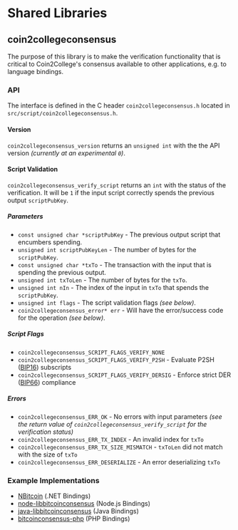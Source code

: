 Shared Libraries
================

## coin2collegeconsensus

The purpose of this library is to make the verification functionality that is critical to Coin2College's consensus available to other applications, e.g. to language bindings.

### API

The interface is defined in the C header `coin2collegeconsensus.h` located in  `src/script/coin2collegeconsensus.h`.

#### Version

`coin2collegeconsensus_version` returns an `unsigned int` with the the API version *(currently at an experimental `0`)*.

#### Script Validation

`coin2collegeconsensus_verify_script` returns an `int` with the status of the verification. It will be `1` if the input script correctly spends the previous output `scriptPubKey`.

##### Parameters
- `const unsigned char *scriptPubKey` - The previous output script that encumbers spending.
- `unsigned int scriptPubKeyLen` - The number of bytes for the `scriptPubKey`.
- `const unsigned char *txTo` - The transaction with the input that is spending the previous output.
- `unsigned int txToLen` - The number of bytes for the `txTo`.
- `unsigned int nIn` - The index of the input in `txTo` that spends the `scriptPubKey`.
- `unsigned int flags` - The script validation flags *(see below)*.
- `coin2collegeconsensus_error* err` - Will have the error/success code for the operation *(see below)*.

##### Script Flags
- `coin2collegeconsensus_SCRIPT_FLAGS_VERIFY_NONE`
- `coin2collegeconsensus_SCRIPT_FLAGS_VERIFY_P2SH` - Evaluate P2SH ([BIP16](https://github.com/bitcoin/bips/blob/master/bip-0016.mediawiki)) subscripts
- `coin2collegeconsensus_SCRIPT_FLAGS_VERIFY_DERSIG` - Enforce strict DER ([BIP66](https://github.com/bitcoin/bips/blob/master/bip-0066.mediawiki)) compliance

##### Errors
- `coin2collegeconsensus_ERR_OK` - No errors with input parameters *(see the return value of `coin2collegeconsensus_verify_script` for the verification status)*
- `coin2collegeconsensus_ERR_TX_INDEX` - An invalid index for `txTo`
- `coin2collegeconsensus_ERR_TX_SIZE_MISMATCH` - `txToLen` did not match with the size of `txTo`
- `coin2collegeconsensus_ERR_DESERIALIZE` - An error deserializing `txTo`

### Example Implementations
- [NBitcoin](https://github.com/NicolasDorier/NBitcoin/blob/master/NBitcoin/Script.cs#L814) (.NET Bindings)
- [node-libbitcoinconsensus](https://github.com/bitpay/node-libbitcoinconsensus) (Node.js Bindings)
- [java-libbitcoinconsensus](https://github.com/dexX7/java-libbitcoinconsensus) (Java Bindings)
- [bitcoinconsensus-php](https://github.com/Bit-Wasp/bitcoinconsensus-php) (PHP Bindings)
